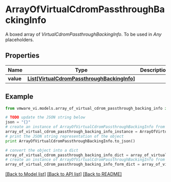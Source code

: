 # ArrayOfVirtualCdromPassthroughBackingInfo

A boxed array of *VirtualCdromPassthroughBackingInfo*. To be used in *Any* placeholders. 

## Properties
Name | Type | Description | Notes
------------ | ------------- | ------------- | -------------
**value** | [**List[VirtualCdromPassthroughBackingInfo]**](VirtualCdromPassthroughBackingInfo.md) |  | 

## Example

```python
from vmware_vi.models.array_of_virtual_cdrom_passthrough_backing_info import ArrayOfVirtualCdromPassthroughBackingInfo

# TODO update the JSON string below
json = "{}"
# create an instance of ArrayOfVirtualCdromPassthroughBackingInfo from a JSON string
array_of_virtual_cdrom_passthrough_backing_info_instance = ArrayOfVirtualCdromPassthroughBackingInfo.from_json(json)
# print the JSON string representation of the object
print ArrayOfVirtualCdromPassthroughBackingInfo.to_json()

# convert the object into a dict
array_of_virtual_cdrom_passthrough_backing_info_dict = array_of_virtual_cdrom_passthrough_backing_info_instance.to_dict()
# create an instance of ArrayOfVirtualCdromPassthroughBackingInfo from a dict
array_of_virtual_cdrom_passthrough_backing_info_form_dict = array_of_virtual_cdrom_passthrough_backing_info.from_dict(array_of_virtual_cdrom_passthrough_backing_info_dict)
```
[[Back to Model list]](../README.md#documentation-for-models) [[Back to API list]](../README.md#documentation-for-api-endpoints) [[Back to README]](../README.md)


